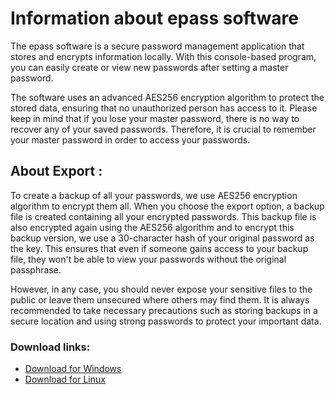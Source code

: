 
# Information about epass software

The epass software is a secure password management application that stores and encrypts information locally. With this console-based program, you can easily create or view new passwords after setting a master password.

The software uses an advanced AES256 encryption algorithm to protect the stored data, ensuring that no unauthorized person has access to it. Please keep in mind that if you lose your master password, there is no way to recover any of your saved passwords. Therefore, it is crucial to remember your master password in order to access your passwords.


## About Export :

To create a backup of all your passwords, we use AES256 encryption algorithm to encrypt them all. When you choose the export option, a backup file is created containing all your encrypted passwords. This backup file is also encrypted again using the AES256 algorithm and to encrypt this backup version, we use a 30-character hash of your original password as the key.
This ensures that even if someone gains access to your backup file, they won't be able to view your passwords without the original passphrase.

However, in any case, you should never expose your sensitive files to the public or leave them unsecured where others may find them. It is always recommended to take necessary precautions such as storing backups in a secure location and using strong passwords to protect your important data.

### Download links:

 - [Download for Windows](https://github.com/parsgit/epass/releases/download/1.0.0/epass-win-x64_86.zip)
 - [Download for Linux](https://github.com/parsgit/epass/releases/download/1.0.0/epass-linux-x64_86.zip)
